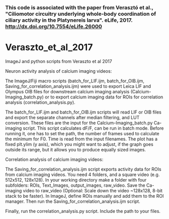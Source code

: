 

### This code is associated with the paper from Verasztó et al., "Ciliomotor circuitry underlying whole-body coordination of ciliary activity in the Platynereis larva". eLife, 2017. http://dx.doi.org/10.7554/eLife.26000


# Veraszto_et_al_2017
ImageJ and python scripts from Veraszto et al 2017

Neuron activity analysis of calcium imaging videos:

The ImageJ/Fiji macro scripts (batch_for_LIF.ijm, batch_for_OIB.ijm, Saving_for_correlation_analysis.ijm) were used to export Leica LIF and Olympus OIB files for downstream calcium imaging analysis (Calcium-Imaging_batch.py) or to export calcium imaging data for ROIs for correlation analysis (correlation_analysis.py).

The batch_for_LIF.ijm and batch_for_OIB.ijm scripts will read LIF or OIB files and export the separate channels after median filtering, and LUT conversion. These files are the input for the Calcium-Imaging_batch.py Ca-imaging script. This script calculates dF/F, can be run in batch mode. Before running it, one has to set the path, the number of frames used to calculate the minimum for F0. Time is read from the input filenames. The plot has a fixed plt.ylim (y axis), which you might want to adjust, if the graph goes outside its range, but it allows you to produce equally sized images. 

Correlation analysis of calcium imaging videos:

The Saving_for_correlation_analysis.ijm script exports activity data for ROIs from calcium imaging videos. You need 4 folders, and a square video (e.g. 512x512, 128x128). In your working directory make a folder with four subfolders: ROIs, Text_Images, output_images, raw_video. Save the Ca-imaging video to raw_video (Optional: Scale down the video ~128x128, 8-bit stack to be faster). In ImageJ, define ROIs manually and add them to the ROI manager. Then run the Saving_for_correlation_analysis.ijm script.

Finally, run the correlation_analysis.py script. Include the path to your files.
